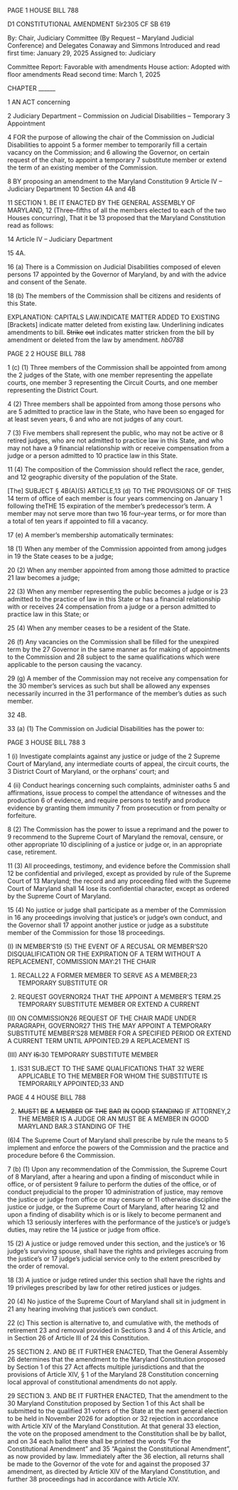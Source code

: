 PAGE 1
HOUSE BILL 788

D1 CONSTITUTIONAL AMENDMENT 5lr2305
CF SB 619

By: Chair, Judiciary Committee (By Request – Maryland Judicial Conference)
and Delegates Conaway and Simmons
Introduced and read first time: January 29, 2025
Assigned to: Judiciary

Committee Report: Favorable with amendments
House action: Adopted with floor amendments
Read second time: March 1, 2025

CHAPTER ______

1 AN ACT concerning

2 Judiciary Department – Commission on Judicial Disabilities – Temporary
3 Appointment

4 FOR the purpose of allowing the chair of the Commission on Judicial Disabilities to appoint
5 a former member to temporarily fill a certain vacancy on the Commission; and
6 allowing the Governor, on certain request of the chair, to appoint a temporary
7 substitute member or extend the term of an existing member of the Commission.

8 BY proposing an amendment to the Maryland Constitution
9 Article IV – Judiciary Department
10 Section 4A and 4B

11 SECTION 1. BE IT ENACTED BY THE GENERAL ASSEMBLY OF MARYLAND,
12 (Three–fifths of all the members elected to each of the two Houses concurring), That it be
13 proposed that the Maryland Constitution read as follows:

14 Article IV – Judiciary Department

15 4A.

16 (a) There is a Commission on Judicial Disabilities composed of eleven persons
17 appointed by the Governor of Maryland, by and with the advice and consent of the Senate.

18 (b) The members of the Commission shall be citizens and residents of this State.

EXPLANATION: CAPITALS LAW.INDICATE MATTER ADDED TO EXISTING
[Brackets] indicate matter deleted from existing law.
Underlining indicates amendments to bill.
~~Strike~~ ~~out~~ indicates matter stricken from the bill by amendment or deleted from the law by
amendment. *hb0788*

PAGE 2
2 HOUSE BILL 788

1 (c) (1) Three members of the Commission shall be appointed from among the
2 judges of the State, with one member representing the appellate courts, one member
3 representing the Circuit Courts, and one member representing the District Court.

4 (2) Three members shall be appointed from among those persons who are
5 admitted to practice law in the State, who have been so engaged for at least seven years,
6 and who are not judges of any court.

7 (3) Five members shall represent the public, who may not be active or
8 retired judges, who are not admitted to practice law in this State, and who may not have a
9 financial relationship with or receive compensation from a judge or a person admitted to
10 practice law in this State.

11 (4) The composition of the Commission should reflect the race, gender, and
12 geographic diversity of the population of the State.

[The] SUBJECT § 4B(A)(5) ARTICLE,13 (d) TO THE PROVISIONS OF OF THIS
14 term of office of each member is four years commencing on January 1 following theTHE
15 expiration of the member’s predecessor’s term. A member may not serve more than two
16 four–year terms, or for more than a total of ten years if appointed to fill a vacancy.

17 (e) A member’s membership automatically terminates:

18 (1) When any member of the Commission appointed from among judges in
19 the State ceases to be a judge;

20 (2) When any member appointed from among those admitted to practice
21 law becomes a judge;

22 (3) When any member representing the public becomes a judge or is
23 admitted to the practice of law in this State or has a financial relationship with or receives
24 compensation from a judge or a person admitted to practice law in this State; or

25 (4) When any member ceases to be a resident of the State.

26 (f) Any vacancies on the Commission shall be filled for the unexpired term by the
27 Governor in the same manner as for making of appointments to the Commission and
28 subject to the same qualifications which were applicable to the person causing the vacancy.

29 (g) A member of the Commission may not receive any compensation for the
30 member’s services as such but shall be allowed any expenses necessarily incurred in the
31 performance of the member’s duties as such member.

32 4B.

33 (a) (1) The Commission on Judicial Disabilities has the power to:

PAGE 3
HOUSE BILL 788 3

1 (i) Investigate complaints against any justice or judge of the
2 Supreme Court of Maryland, any intermediate courts of appeal, the circuit courts, the
3 District Court of Maryland, or the orphans’ court; and

4 (ii) Conduct hearings concerning such complaints, administer oaths
5 and affirmations, issue process to compel the attendance of witnesses and the production
6 of evidence, and require persons to testify and produce evidence by granting them immunity
7 from prosecution or from penalty or forfeiture.

8 (2) The Commission has the power to issue a reprimand and the power to
9 recommend to the Supreme Court of Maryland the removal, censure, or other appropriate
10 disciplining of a justice or judge or, in an appropriate case, retirement.

11 (3) All proceedings, testimony, and evidence before the Commission shall
12 be confidential and privileged, except as provided by rule of the Supreme Court of
13 Maryland; the record and any proceeding filed with the Supreme Court of Maryland shall
14 lose its confidential character, except as ordered by the Supreme Court of Maryland.

15 (4) No justice or judge shall participate as a member of the Commission in
16 any proceedings involving that justice’s or judge’s own conduct, and the Governor shall
17 appoint another justice or judge as a substitute member of the Commission for those
18 proceedings.

(I) IN MEMBER’S19 (5) THE EVENT OF A RECUSAL OR
MEMBER’S20 DISQUALIFICATION OR THE EXPIRATION OF A TERM WITHOUT A
REPLACEMENT, COMMISSION MAY:21 THE CHAIR

1. RECALL22 A FORMER MEMBER TO SERVE AS A
MEMBER;23 TEMPORARY SUBSTITUTE OR

2. REQUEST GOVERNOR24 THAT THE APPOINT A
MEMBER’S TERM.25 TEMPORARY SUBSTITUTE MEMBER OR EXTEND A CURRENT

(II) ON COMMISSION26 REQUEST OF THE CHAIR MADE UNDER
PARAGRAPH, GOVERNOR27 THIS THE MAY APPOINT A TEMPORARY SUBSTITUTE
MEMBER’S28 MEMBER FOR A SPECIFIED PERIOD OR EXTEND A CURRENT TERM UNTIL
APPOINTED.29 A REPLACEMENT IS

(III) ANY ~~IS:~~30 TEMPORARY SUBSTITUTE MEMBER

1. IS31 SUBJECT TO THE SAME QUALIFICATIONS THAT
32 WERE APPLICABLE TO THE MEMBER FOR WHOM THE SUBSTITUTE IS TEMPORARILY
APPOINTED;33 AND

PAGE 4
4 HOUSE BILL 788

2. ~~MUST~~1 ~~BE~~ ~~A~~ ~~MEMBER~~ ~~OF~~ ~~THE~~ ~~BAR~~ ~~IN~~ ~~GOOD~~ ~~STANDING~~
IF ATTORNEY,2 THE MEMBER IS A JUDGE OR AN MUST BE A MEMBER IN GOOD
MARYLAND BAR.3 STANDING OF THE

(6)4 The Supreme Court of Maryland shall prescribe by rule the means to
5 implement and enforce the powers of the Commission and the practice and procedure before
6 the Commission.

7 (b) (1) Upon any recommendation of the Commission, the Supreme Court of
8 Maryland, after a hearing and upon a finding of misconduct while in office, or of persistent
9 failure to perform the duties of the office, or of conduct prejudicial to the proper
10 administration of justice, may remove the justice or judge from office or may censure or
11 otherwise discipline the justice or judge, or the Supreme Court of Maryland, after hearing
12 and upon a finding of disability which is or is likely to become permanent and which
13 seriously interferes with the performance of the justice’s or judge’s duties, may retire the
14 justice or judge from office.

15 (2) A justice or judge removed under this section, and the justice’s or
16 judge’s surviving spouse, shall have the rights and privileges accruing from the justice’s or
17 judge’s judicial service only to the extent prescribed by the order of removal.

18 (3) A justice or judge retired under this section shall have the rights and
19 privileges prescribed by law for other retired justices or judges.

20 (4) No justice of the Supreme Court of Maryland shall sit in judgment in
21 any hearing involving that justice’s own conduct.

22 (c) This section is alternative to, and cumulative with, the methods of retirement
23 and removal provided in Sections 3 and 4 of this Article, and in Section 26 of Article III of
24 this Constitution.

25 SECTION 2. AND BE IT FURTHER ENACTED, That the General Assembly
26 determines that the amendment to the Maryland Constitution proposed by Section 1 of this
27 Act affects multiple jurisdictions and that the provisions of Article XIV, § 1 of the Maryland
28 Constitution concerning local approval of constitutional amendments do not apply.

29 SECTION 3. AND BE IT FURTHER ENACTED, That the amendment to the
30 Maryland Constitution proposed by Section 1 of this Act shall be submitted to the qualified
31 voters of the State at the next general election to be held in November 2026 for adoption or
32 rejection in accordance with Article XIV of the Maryland Constitution. At that general
33 election, the vote on the proposed amendment to the Constitution shall be by ballot, and on
34 each ballot there shall be printed the words “For the Constitutional Amendment” and
35 “Against the Constitutional Amendment”, as now provided by law. Immediately after the
36 election, all returns shall be made to the Governor of the vote for and against the proposed
37 amendment, as directed by Article XIV of the Maryland Constitution, and further
38 proceedings had in accordance with Article XIV.